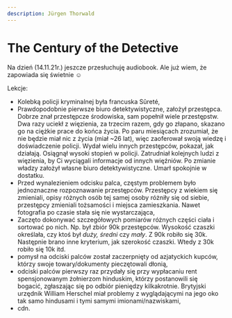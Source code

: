 ```yaml
---
description: Jürgen Thorwald
---
```


# The Century of the Detective

Na dzień (14.11.21r.) jeszcze przesłuchuję audiobook. Ale już wiem, że zapowiada się świetnie :relaxed:


Lekcje:

* Kolebką policji kryminalnej była francuska Sûreté,
* Prawdopodobnie pierwsze biuro detektywistyczne, założył przestępca. Dobrze znał przestępcze środowiska, sam popełnił wiele przestępstw. Dwa razy uciekł z więzienia, za trzecim razem, gdy go złapano, skazano go na ciężkie prace do końca życia. Po paru miesiącach zrozumiał, że nie będzie miał nic z życia (miał \~26 lat), więc zaoferował swoją wiedzę i doświadczenie policji.  Wydał wielu innych przestępców, pokazał, jak działają. Osiągnął wysoki stopień w policji.  Zatrudniał kolejnych ludzi z więzienia, by Ci wyciągali informacje od innych więźniów. Po zmianie władzy założył własne biuro detektywistyczne. Umarł spokojnie w dostatku.
*  Przed wynalezieniem odcisku palca, częstym problemem było jednoznaczne rozpoznawanie przestępców. Przestępcy z wiekiem się zmieniali, opisy różnych osób tej samej osoby różniły się od siebie, przestępcy zmieniali tożsamości i miejsca zamieszkania. Nawet fotografia po czasie stała się nie wystarczająca,
* Zaczęto dokonywać szczegółowych pomiarów różnych części ciała i sortować po nich. Np. był zbiór 90k przestępców. Wysokość czaszki określała, czy ktoś był _duży, średni_ czy _mały_. Z 90k robiło się 30k. Następnie brano inne kryterium, jak szerokość czaszki. Wtedy z 30k robiło się 10k itd.
* pomysł na odciski palców został zaczerpnięty od azjatyckich kupców, którzy swoje towary/dokumenty pieczętowali dłonią,
* odciski palców pierwszy raz przydały się przy wypłacaniu rent spensjonowanym żołnierzom hinduskim, którzy postanowili się bogacić, zgłaszając się po odbiór pieniędzy kilkakrotnie. Brytyjski urzędnik William Herschel miał problemy z wyglądającymi na jego oko tak samo hindusami i tymi samymi imionami/nazwiskami,
* cdn.
